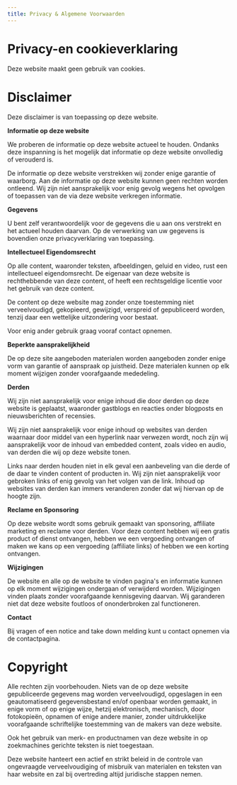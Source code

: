 ```yaml
---
title: Privacy & Algemene Voorwaarden
---
```

# **Privacy-en cookieverklaring**

Deze website maakt geen gebruik van cookies. 

# **Disclaimer**

Deze disclaimer is van toepassing op deze website.

**Informatie op deze website**

We proberen de informatie op deze website actueel te houden. Ondanks deze inspanning is het mogelijk dat informatie op deze website onvolledig of verouderd is.

De informatie op deze website verstrekken wij zonder enige garantie of waarborg. Aan de informatie op deze website kunnen geen rechten worden ontleend. Wij zijn niet aansprakelijk voor enig gevolg wegens het opvolgen of toepassen van de via deze website verkregen informatie.

**Gegevens**

U bent zelf verantwoordelijk voor de gegevens die u aan ons verstrekt en het actueel houden daarvan. Op de verwerking van uw gegevens is bovendien onze privacyverklaring van toepassing.

**Intellectueel Eigendomsrecht**

Op alle content, waaronder teksten, afbeeldingen, geluid en video, rust een intellectueel eigendomsrecht. De eigenaar van deze website is rechthebbende van deze content, of heeft een rechtsgeldige licentie voor het gebruik van deze content.

De content op deze website mag zonder onze toestemming niet verveelvoudigd, gekopieerd, gewijzigd, verspreid of gepubliceerd worden, tenzij daar een wettelijke uitzondering voor bestaat.

Voor enig ander gebruik graag vooraf contact opnemen.

**Beperkte aansprakelijkheid**

De op deze site aangeboden materialen worden aangeboden zonder enige vorm van garantie of aanspraak op juistheid. Deze materialen kunnen op elk moment wijzigen zonder voorafgaande mededeling.

**Derden**

Wij zijn niet aansprakelijk voor enige inhoud die door derden op deze website is geplaatst, waaronder gastblogs en reacties onder blogposts en nieuwsberichten of recensies.

Wij zijn niet aansprakelijk voor enige inhoud op websites van derden waarnaar door middel van een hyperlink naar verwezen wordt, noch zijn wij aansprakelijk voor de inhoud van embedded content, zoals video en audio, van derden die wij op deze website tonen.

Links naar derden houden niet in elk geval een aanbeveling van die derde of de daar te vinden content of producten in. Wij zijn niet aansprakelijk voor gebroken links of enig gevolg van het volgen van de link. Inhoud op websites van derden kan immers veranderen zonder dat wij hiervan op de hoogte zijn.

**Reclame en Sponsoring**

Op deze website wordt soms gebruik gemaakt van sponsoring, affiliate marketing en reclame voor derden. Voor deze content hebben wij een gratis product of dienst ontvangen, hebben we een vergoeding ontvangen of maken we kans op een vergoeding (affiliate links) of hebben we een korting ontvangen.

**Wijzigingen**

De website en alle op de website te vinden pagina&#39;s en informatie kunnen op elk moment wijzigingen ondergaan of verwijderd worden. Wijzigingen vinden plaats zonder voorafgaande kennisgeving daarvan. Wij garanderen niet dat deze website foutloos of ononderbroken zal functioneren.

**Contact**

Bij vragen of een notice and take down melding kunt u contact opnemen via de contactpagina.

# **Copyright**

Alle rechten zijn voorbehouden. Niets van de op deze website gepubliceerde gegevens mag worden verveelvoudigd, opgeslagen in een geautomatiseerd gegevensbestand en/of openbaar worden gemaakt, in enige vorm of op enige wijze, hetzij elektronisch, mechanisch, door fotokopieën, opnamen of enige andere manier, zonder uitdrukkelijke voorafgaande schriftelijke toestemming van de makers van deze website.

Ook het gebruik van merk- en productnamen van deze website in op zoekmachines gerichte teksten is niet toegestaan.

Deze website hanteert een actief en strikt beleid in de controle van ongevraagde verveelvoudiging of misbruik van materialen en teksten van haar website en zal bij overtreding altijd juridische stappen nemen.
